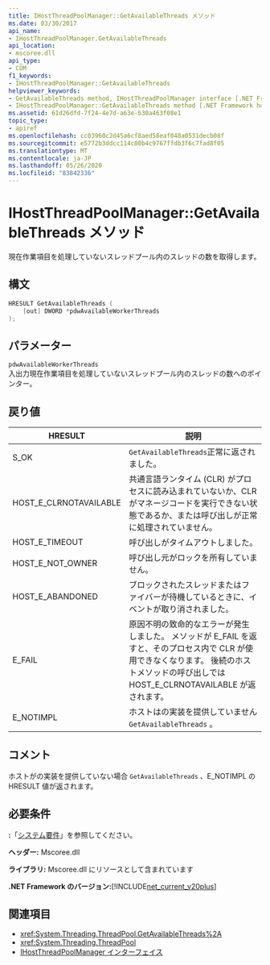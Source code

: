 ```yaml
---
title: IHostThreadPoolManager::GetAvailableThreads メソッド
ms.date: 03/30/2017
api_name:
- IHostThreadPoolManager.GetAvailableThreads
api_location:
- mscoree.dll
api_type:
- COM
f1_keywords:
- IHostThreadPoolManager::GetAvailableThreads
helpviewer_keywords:
- GetAvailableThreads method, IHostThreadPoolManager interface [.NET Framework hosting]
- IHostThreadPoolManager::GetAvailableThreads method [.NET Framework hosting]
ms.assetid: 61d26dfd-7f24-4e7d-a63e-b30a463f08e1
topic_type:
- apiref
ms.openlocfilehash: cc03960c2d45a6cf8aed58eaf048a0531decb08f
ms.sourcegitcommit: e5772b3ddcc114c80b4c9767ffdb3f6c7fad8f05
ms.translationtype: MT
ms.contentlocale: ja-JP
ms.lasthandoff: 05/26/2020
ms.locfileid: "83842336"
---
```

# <a name="ihostthreadpoolmanagergetavailablethreads-method"></a>IHostThreadPoolManager::GetAvailableThreads メソッド
現在作業項目を処理していないスレッドプール内のスレッドの数を取得します。  
  
## <a name="syntax"></a>構文  
  
```cpp  
HRESULT GetAvailableThreads (  
    [out] DWORD *pdwAvailableWorkerThreads  
);  
```  
  
## <a name="parameters"></a>パラメーター  
 `pdwAvailableWorkerThreads`  
 入出力現在作業項目を処理していないスレッドプール内のスレッドの数へのポインター。  
  
## <a name="return-value"></a>戻り値  
  
|HRESULT|説明|  
|-------------|-----------------|  
|S_OK|`GetAvailableThreads`正常に返されました。|  
|HOST_E_CLRNOTAVAILABLE|共通言語ランタイム (CLR) がプロセスに読み込まれていないか、CLR がマネージコードを実行できない状態であるか、または呼び出しが正常に処理されていません。|  
|HOST_E_TIMEOUT|呼び出しがタイムアウトしました。|  
|HOST_E_NOT_OWNER|呼び出し元がロックを所有していません。|  
|HOST_E_ABANDONED|ブロックされたスレッドまたはファイバーが待機しているときに、イベントが取り消されました。|  
|E_FAIL|原因不明の致命的なエラーが発生しました。 メソッドが E_FAIL を返すと、そのプロセス内で CLR が使用できなくなります。 後続のホストメソッドの呼び出しでは HOST_E_CLRNOTAVAILABLE が返されます。|  
|E_NOTIMPL|ホストはの実装を提供していません `GetAvailableThreads` 。|  
  
## <a name="remarks"></a>コメント  
 ホストがの実装を提供していない場合 `GetAvailableThreads` 、E_NOTIMPL の HRESULT 値が返されます。  
  
## <a name="requirements"></a>必要条件  
 **:**「[システム要件](../../get-started/system-requirements.md)」を参照してください。  
  
 **ヘッダー:** Mscoree.dll  
  
 **ライブラリ:** Mscoree.dll にリソースとして含まれています  
  
 **.NET Framework のバージョン:**[!INCLUDE[net_current_v20plus](../../../../includes/net-current-v20plus-md.md)]  
  
## <a name="see-also"></a>関連項目

- <xref:System.Threading.ThreadPool.GetAvailableThreads%2A>
- <xref:System.Threading.ThreadPool>
- [IHostThreadPoolManager インターフェイス](ihostthreadpoolmanager-interface.md)
